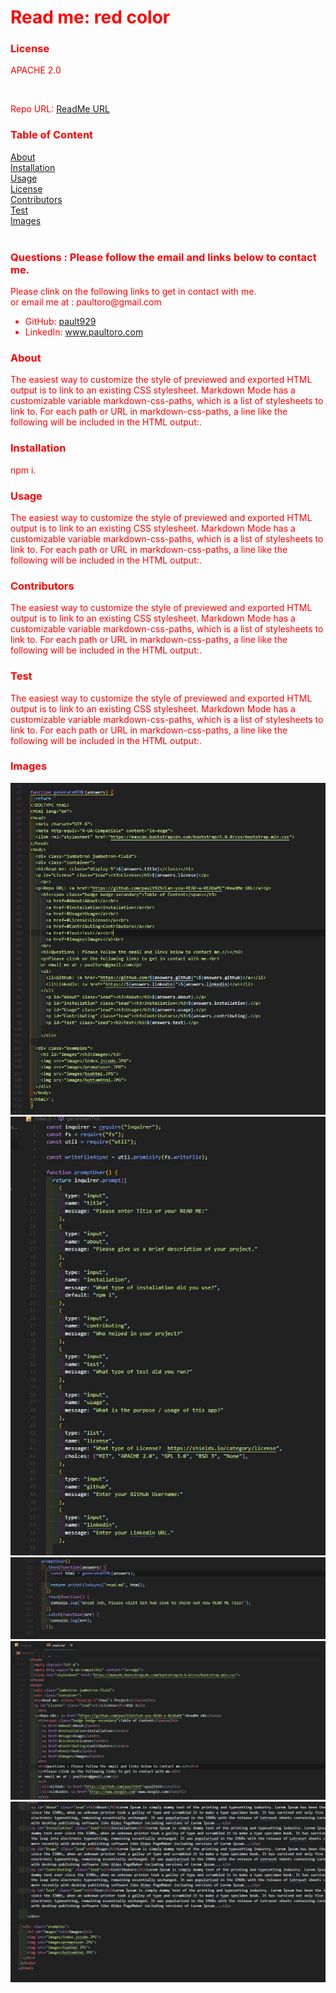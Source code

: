 
<!DOCTYPE html>
<html lang="en">
<head>
  <meta charset="UTF-8">
  <meta http-equiv="X-UA-Compatible" content="ie=edge">
  <link rel="stylesheet" href="https://maxcdn.bootstrapcdn.com/bootstrap/4.0.0/css/bootstrap.min.css">
  <style>
      body{
          color:red;
      }
  </style>
</head>

<body>
  <div class="jumbotron jumbotron-fluid">
  <div class="container">
  <h1>Read me: <class="display-5">red color</class></h1>
  <p id="License" class="lead"><h3>License</h3>APACHE 2.0</p>
    <br>
  <p>Repo URL: <a href="https://github.com/pault929/Can-you-READ-a-READaME">ReadMe URL</a><p> 
    <h3><span class="badge badge-secondary">Table of Content</span></h3>
      <a href=#About>About</a><br>
      <a href=#Installation>Installation</a><br>
      <a href=#Usage>Usage</a><br>
      <a href=#License>License</a><br>
      <a href=#Contributing>Contributors</a><br> 
      <a href=#Test>Test</a><br>
      <a href=#Images>Images</a><br>
    <br>
    <h3>Questions : Please follow the email and links below to contact me.</></h3>
    <p>Please clink on the following links to get in contact with me.<br>
    or email me at : paultoro@gmail.com</p> 
    <ul>
      <li>GitHub: <a href="https://github.com/pault929">pault929</a></li>
      <li>LinkedIn: <a href="https://www.paultoro.com">www.paultoro.com</a></li>
    </ul>
      <p id="About" class="lead"><h3>About</h3>The easiest way to customize the style of previewed and exported HTML output is to link to an existing CSS stylesheet. Markdown Mode has a customizable variable markdown-css-paths, which is a list of stylesheets to link to. For each path or URL in markdown-css-paths, a line like the following will be included in the HTML output:.</p>
      <p id="Installation" class="lead"><h3>Installation</h3>npm i.</p>
      <p id="Usage" class="lead"><h3>Usage</h3>The easiest way to customize the style of previewed and exported HTML output is to link to an existing CSS stylesheet. Markdown Mode has a customizable variable markdown-css-paths, which is a list of stylesheets to link to. For each path or URL in markdown-css-paths, a line like the following will be included in the HTML output:.</p>
      <p id="Contributing" class="lead"><h3>Contributors</h3>The easiest way to customize the style of previewed and exported HTML output is to link to an existing CSS stylesheet. Markdown Mode has a customizable variable markdown-css-paths, which is a list of stylesheets to link to. For each path or URL in markdown-css-paths, a line like the following will be included in the HTML output:.</p>
      <p id="Test" class="lead"><h3>Test</h3>The easiest way to customize the style of previewed and exported HTML output is to link to an existing CSS stylesheet. Markdown Mode has a customizable variable markdown-css-paths, which is a list of stylesheets to link to. For each path or URL in markdown-css-paths, a line like the following will be included in the HTML output:.</p>
    </ul>
    </div>

  <div class="examples">
    <h3 id="Images"><h3>Images</h3>
    <img src="images/indexcode.JPG">
    <img src="images/indextop.JPG">
    <img src="images/promptuser.JPG">
    <img src="images/tophtml.JPG">
    <img src="images/bottomhtml.JPG">
  </div>
 </body>
</html>